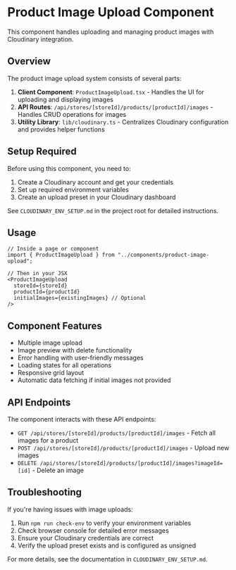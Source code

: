 # Product Image Upload Component

This component handles uploading and managing product images with Cloudinary integration.

## Overview

The product image upload system consists of several parts:

1. **Client Component**: `ProductImageUpload.tsx` - Handles the UI for uploading and displaying images
2. **API Routes**: `/api/stores/[storeId]/products/[productId]/images` - Handles CRUD operations for images
3. **Utility Library**: `lib/cloudinary.ts` - Centralizes Cloudinary configuration and provides helper functions

## Setup Required

Before using this component, you need to:

1. Create a Cloudinary account and get your credentials
2. Set up required environment variables
3. Create an upload preset in your Cloudinary dashboard

See `CLOUDINARY_ENV_SETUP.md` in the project root for detailed instructions.

## Usage

```tsx
// Inside a page or component
import { ProductImageUpload } from "../components/product-image-upload";

// Then in your JSX
<ProductImageUpload 
  storeId={storeId} 
  productId={productId}
  initialImages={existingImages} // Optional
/>
```

## Component Features

- Multiple image upload
- Image preview with delete functionality
- Error handling with user-friendly messages
- Loading states for all operations
- Responsive grid layout
- Automatic data fetching if initial images not provided

## API Endpoints

The component interacts with these API endpoints:

- `GET /api/stores/[storeId]/products/[productId]/images` - Fetch all images for a product
- `POST /api/stores/[storeId]/products/[productId]/images` - Upload new images
- `DELETE /api/stores/[storeId]/products/[productId]/images?imageId=[id]` - Delete an image

## Troubleshooting

If you're having issues with image uploads:

1. Run `npm run check-env` to verify your environment variables
2. Check browser console for detailed error messages
3. Ensure your Cloudinary credentials are correct
4. Verify the upload preset exists and is configured as unsigned

For more details, see the documentation in `CLOUDINARY_ENV_SETUP.md`. 